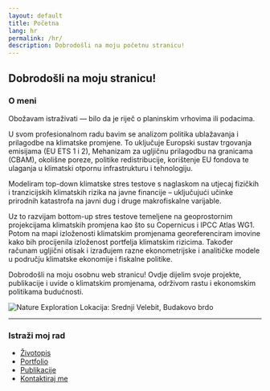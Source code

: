 ```yaml
---
layout: default
title: Početna
lang: hr
permalink: /hr/
description: Dobrodošli na moju početnu stranicu!
---
```

## Dobrodošli na moju stranicu!

### O meni
Obožavam istraživati — bilo da je riječ o planinskim vrhovima ili podacima.

U svom profesionalnom radu bavim se analizom politika ublažavanja i prilagodbe na klimatske promjene. To uključuje Europski sustav trgovanja emisijama (EU ETS 1 i 2), Mehanizam za ugljičnu prilagodbu na granicama (CBAM), okolišne poreze, politike redistribucije, korištenje EU fondova te ulaganja u klimatski otpornu infrastrukturu i tehnologiju.

Modeliram top-down klimatske stres testove s naglaskom na utjecaj fizičkih i tranzicijskih klimatskih rizika na javne financije – uključujući učinke prirodnih katastrofa na javni dug i druge makrofiskalne varijable.

Uz to razvijam bottom-up stres testove temeljene na geoprostornim projekcijama klimatskih promjena kao što su Copernicus i IPCC Atlas WG1. Potom na mapi izloženosti klimatskim promjenama georeferenciram imovine kako bih procijenila izloženost portfelja klimatskim rizicima. Također računam ugljični otisak i izrađujem razne ekonometrijske i analitičke modele u području klimatske ekonomije i fiskalne politike.

Dobrodošli na moju osobnu web stranicu! Ovdje dijelim svoje projekte, publikacije i uvide o klimatskim promjenama, održivom rastu i ekonomskim politikama budućnosti.

![Nature Exploration](/assets/IMG_0847.JPG)
Lokacija: Srednji Velebit, Budakovo brdo  

---

### **Istraži moj rad**
- [Životopis](/hr/cv/)
- [Portfolio](/hr/portfolio/)
- [Publikacije](/hr/publications-by-theme/)
- [Kontaktiraj me](mailto:leonardasrdelic@windowslive.com)  

